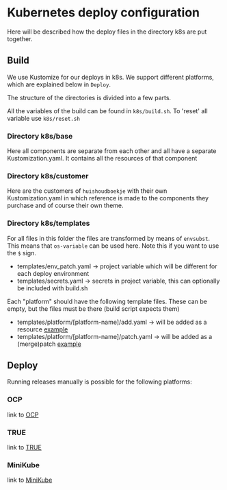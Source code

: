 # Kubernetes deploy configuration

Here will be described how the deploy files in the directory k8s are put together.

## Build

We use Kustomize for our deploys in k8s. We support different platforms, which are explained below in `Deploy`.

The structure of the directories is divided into a few parts.

All the variables of the build can be found in `k8s/build.sh`. To 'reset' all variable use `k8s/reset.sh`

### Directory k8s/base

Here all components are separate from each other and all have a separate Kustomization.yaml. It contains all the resources of that component

### Directory k8s/customer

Here are the customers of `huishoudboekje` with their own Kustomization.yaml in which reference is made to the components they purchase and of course their own theme.

### Directory k8s/templates

For all files in this folder the files are transformed by means of `envsubst`. This means that `os-variable` can be used here. Note this if you want to use the `$` sign.

* templates/env_patch.yaml -> project variable which will be different for each deploy environment
* templates/secrets.yaml -> secrets in project variable, this can optionally be included with build.sh

Each "platform" should have the following template files. These can be empty, but the files must be there (build script expects them)

* templates/platform/[platform-name]/add.yaml -> will be added as a resource [example](https://github.com/kubernetes-sigs/kustomize/blob/master/examples/mySql/README.md#add-the-resources)
* templates/platform/[platform-name]/patch.yaml -> will be added as a (merge)patch [example](https://kubernetes.io/docs/tasks/manage-kubernetes-objects/kustomization/#customizing)

## Deploy

Running releases manually is possible for the following platforms:

### OCP

link to [OCP](k8s_deploy_ocp.md)

### TRUE

link to [TRUE](k8s_deploy_true.md)

### MiniKube

link to [MiniKube](k8s_deploy_minikube.md)
